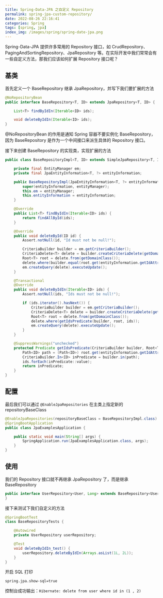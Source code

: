 ```yaml
---
title: Spring-Data-JPA 之自定义 Repository
permalink: spring-jpa-custom-repository/
date: 2022-08-26 22:16:41
categories: Spring
tags: [spring, jpa]
index_img: /images/spring/spring-date-jpa.png
---
```


Spring-Data-JPA 提供许多常用的 Repository 接口，如 CrudRepository、PagingAndSortingRepository、JpaRepository 等。在实际开发中我们常常会有一些自定义方法，那我们应该如何扩展 Repository 接口呢？

## 基类

首先定义一个 BaseRepository 继承 JpaRepository，并写下我们要扩展的方法

```java
@NoRepositoryBean
public interface BaseRepository<T, ID> extends JpaRepository<T, ID> {

    List<T> findByIdIn(Iterable<ID> ids);

    void deleteByIdIn(Iterable<ID> ids);
}
```

@NoRepositoryBean 的作用是通知 Spring 容器不要实例化 BaseRepository，因为 BaseRepository 是作为一个中间接口来派生具体的 Repository 接口。

接下来创建 BaseRepository 的实现类，实现扩展的方法

```java
public class BaseRepositoryImpl<T, ID> extends SimpleJpaRepository<T, ID> implements BaseRepository<T, ID> {

    private final EntityManager em;
    private final JpaEntityInformation<T, ?> entityInformation;

    public BaseRepositoryImpl(JpaEntityInformation<T, ?> entityInformation, EntityManager entityManager) {
        super(entityInformation, entityManager);
        this.em = entityManager;
        this.entityInformation = entityInformation;
    }

    @Override
    public List<T> findByIdIn(Iterable<ID> ids) {
        return findAllById(ids);
    }

    @Override
    public void deleteById(ID id) {
        Assert.notNull(id, "Id must not be null!");

        CriteriaBuilder builder = em.getCriteriaBuilder();
        CriteriaDelete<T> delete = builder.createCriteriaDelete(getDomainClass());
        Root<T> root = delete.from(getDomainClass());
        delete.where(builder.equal(root.get(entityInformation.getIdAttribute()), id));
        em.createQuery(delete).executeUpdate();
    }

    @Transactional
    @Override
    public void deleteByIdIn(Iterable<ID> ids) {
        Assert.notNull(ids, "Ids must not be null!");

        if (ids.iterator().hasNext()) {
            CriteriaBuilder builder = em.getCriteriaBuilder();
            CriteriaDelete<T> delete = builder.createCriteriaDelete(getDomainClass());
            Root<T> root = delete.from(getDomainClass());
            delete.where(getIdsPredicate(builder, root, ids));
            em.createQuery(delete).executeUpdate();
        }
    }

    @SuppressWarnings("unchecked")
    protected Predicate getIdsPredicate(CriteriaBuilder builder, Root<T> root, Iterable<ID> ids) {
        Path<ID> path = (Path<ID>) root.get(entityInformation.getIdAttribute());
        CriteriaBuilder.In<ID> inPredicate = builder.in(path);
        ids.forEach(inPredicate::value);
        return inPredicate;
    }
}
```

## 配置

最后我们可以通过 `@EnableJpaRepositories` 在主类上指定新的 repositoryBaseClass

```java
@EnableJpaRepositories(repositoryBaseClass = BaseRepositoryImpl.class)
@SpringBootApplication
public class JpaExamplesApplication {

    public static void main(String[] args) {
        SpringApplication.run(JpaExamplesApplication.class, args);
    }
}
```

## 使用

我们的 Repository 接口就不再继承 JpaRepository 了，而是继承 BaseRepository

```java
public interface UserRepository<User, Long> extends BaseRepository<User, Long> {
}
```

接下来测试下我们自定义的方法

```java
@SpringBootTest
class BaseRepositoryTests {

    @Autowired
    private UserRepository userRepository;

    @Test
    void deleteByIdIn_test() {
		userRepository.deleteByIdIn(Arrays.asList(1L, 2L));
    }
}
```

开启 SQL 打印

```properties
spring.jpa.show-sql=true
```

控制台成功输出：`Hibernate: delete from user where id in (1 , 2)`
